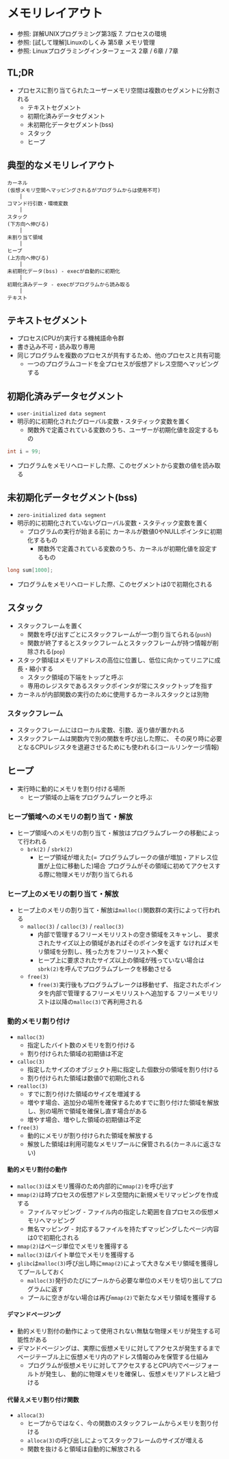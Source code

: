# メモリレイアウト
- 参照: 詳解UNIXプログラミング第3版 7. プロセスの環境
- 参照: [試して理解]Linuxのしくみ 第5章 メモリ管理
- 参照: Linuxプログラミングインターフェース 2章 / 6章 / 7章

## TL;DR
- プロセスに割り当てられたユーザーメモリ空間は複数のセグメントに分割される
  - テキストセグメント
  - 初期化済みデータセグメント
  - 未初期化データセグメント(bss)
  - スタック
  - ヒープ

## 典型的なメモリレイアウト
```
カーネル
(仮想メモリ空間へマッピングされるがプログラムからは使用不可)
    |
コマンド行引数・環境変数
    |
スタック
(下方向へ伸びる)
    |
未割り当て領域
    |
ヒープ
(上方向へ伸びる)
    |
未初期化データ(bss) - execが自動的に初期化
    |
初期化済みデータ - execがプログラムから読み取る
    |
テキスト
```

## テキストセグメント
- プロセス(CPUが)実行する機械語命令群
- 書き込み不可・読み取り専用
- 同じプログラムを複数のプロセスが共有するため、他のプロセスと共有可能
  - 一つのプログラムコードを全プロセスが仮想アドレス空間へマッピングする

## 初期化済みデータセグメント
- `user-initialized data segment`
- 明示的に初期化されたグローバル変数・スタティック変数を置く
  - 関数外で定義されている変数のうち、ユーザーが初期化値を設定するもの
```c
int i = 99;
```
- プログラムをメモリへロードした際、このセグメントから変数の値を読み取る

## 未初期化データセグメント(bss)
- `zero-initialized data segment`
- 明示的に初期化されていないグローバル変数・スタティック変数を置く
  - プログラムの実行が始まる前に
    カーネルが数値0やNULLポインタに初期化するもの
    - 関数外で定義されている変数のうち、カーネルが初期化値を設定するもの
```c
long sum[1000];
```
- プログラムをメモリへロードした際、このセグメントは0で初期化される

## スタック
- スタックフレームを置く
  - 関数を呼び出すごとにスタックフレームが一つ割り当てられる(`push`)
  - 関数が終了するとスタックフレームとスタックフレームが持つ情報が削除される(`pop`)
- スタック領域はメモリアドレスの高位に位置し、低位に向かってリニアに成長・縮小する
  - スタック領域の下端をトップと呼ぶ
  - 専用のレジスタであるスタックポインタが常にスタックトップを指す
- カーネルが内部関数の実行のために使用するカーネルスタックとは別物

### スタックフレーム
- スタックフレームにはローカル変数、引数、返り値が置かれる
- スタックフレームは関数内で別の関数を呼び出した際に、
  その戻り時に必要となるCPUレジスタを退避させるためにも使われる(コールリンケージ情報)

## ヒープ
- 実行時に動的にメモリを割り付ける場所
  - ヒープ領域の上端をプログラムブレークと呼ぶ

### ヒープ領域へのメモリの割り当て・解放
- ヒープ領域へのメモリの割り当て・解放はプログラムブレークの移動によって行われる
  - `brk(2)` / `sbrk(2)`
    - ヒープ領域が増えた(= プログラムブレークの値が増加・アドレス位置が上位に移動した)場合
      プログラムがその領域に初めてアクセスする際に物理メモリが割り当てられる

### ヒープ上のメモリの割り当て・解放
- ヒープ上のメモリの割り当て・解放は`malloc()`関数群の実行によって行われる
  - `malloc(3)` / `calloc(3)` / `realloc(3)`
    - 内部で管理するフリーメモリリストの空き領域をスキャンし、
      要求されたサイズ以上の領域があればそのポインタを返す
      なければメモリ領域を分割し、残った方をフリーリストへ繋ぐ
    - ヒープ上に要求されたサイズ以上の領域が残っていない場合は
      `sbrk(2)`を呼んでプログラムブレークを移動させる
  - `free(3)`
    - `free(3)`実行後もプログラムブレークは移動せず、
      指定されたポインタを内部で管理するフリーメモリリストへ追加する
      フリーメモリリストは以降の`malloc(3)`で再利用される

### 動的メモリ割り付け
- `malloc(3)`
  - 指定したバイト数のメモリを割り付ける
  - 割り付けられた領域の初期値は不定
- `calloc(3)`
  - 指定したサイズのオブジェクト用に指定した個数分の領域を割り付ける
  - 割り付けられた領域は数値0で初期化される
- `realloc(3)`
  - すでに割り付けた領域のサイズを増減する
  - 増やす場合、追加分の場所を確保するためすでに割り付けた領域を解放し、別の場所で領域を確保し直す場合がある
  - 増やす場合、増やした領域の初期値は不定
- `free(3)`
  - 動的にメモリが割り付けられた領域を解放する
  - 解放した領域は利用可能なメモリプールに保管される(カーネルに返さない)

#### 動的メモリ割付の動作
- `malloc(3)`はメモリ獲得のため内部的に`mmap(2)`を呼び出す
- `mmap(2)`は時プロセスの仮想アドレス空間内に新規メモリマッピングを作成する
  - ファイルマッピング - ファイル内の指定した範囲を自プロセスの仮想メモリへマッピング
  - 無名マッピング - 対応するファイルを持たずマッピングしたページ内容は0で初期化される
- `mmap(2)`はページ単位でメモリを獲得する
- `malloc(3)`はバイト単位でメモリを獲得する
- `glibc`は`malloc(3)`呼び出し時に`mmap(2)`によって大きなメモリ領域を獲得してプールしておく
  - `malloc(3)`発行のたびにプールから必要な単位のメモリを切り出してプログラムに返す
  - プールに空きがない場合は再び`mmap(2)`で新たなメモリ領域を獲得する

####  デマンドページング
- 動的メモリ割付の動作によって使用されない無駄な物理メモリが発生する可能性がある
- デマンドページングは、実際に仮想メモリに対してアクセスが発生するまで
  ページテーブル上に仮想メモリ内のアドレス情報のみを保管する仕組み
  - プログラムが仮想メモリに対してアクセスするとCPU内でページフォールトが発生し、
    動的に物理メモリを確保し、仮想メモリアドレスと紐づける

#### 代替えメモリ割り付け関数
- `alloca(3)`
  - ヒープからではなく、今の関数のスタックフレームからメモリを割り付ける
  - `alloca(3)`の呼び出しによってスタックフレームのサイズが増える
  - 関数を抜けると領域は自動的に解放される
